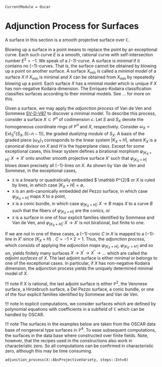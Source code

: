 ```@meta
CurrentModule = Oscar
```

# Adjunction Process for Surfaces

A surface in this section is a smooth projective surface over $\mathbb C$.

Blowing up a surface in a point means to replace the point by an exceptional curve. Each such curve $E$ is a smooth, rational
curve with self-intersection number $E^{2}=-1$. We speak of  a *$(-1)$-curve*. A surface is *minimal* if it contains no
$(-1)$-curves. That is, the surface cannot be obtained by blowing up a point on another surface. A surface $X_{\text{min}}$
is called a *minimal model* of a surface $X$ if $X_{\text{min}}$ is minimal and $X$ can be obtained from $X_{\text{min}}$
by repeatedly blowing up a point. Each surface $X$ has a minimal model which is unique if $X$ has non-negative Kodaira dimension.
The Enriques-Kodaira classification classifies surfaces according to their minimal models. See ... for more on this.

Given a surface, we may apply the *adjunction process* of Van de Ven and Sommese [SV-D-V87](@cite) to discover a minimal model.
To describe this process, consider a surface $X \subset \mathbb P^{n}$ of codimension $c$. Let $S$ and $S_{X}$
denote the homogeneous coordinate rings of $\mathbb P^{n}$ and $X$, respectively. Consider $\omega_{X}=\text{Ext}^{c}_{S}(S_{X},S(-n-1)),$
the graded *dualizing module* of $S_{X}$. A basis of the graded piece $(\omega_{X})_{{1}}$ corresponds to the linear system $|K_X +H|$, where $K_X$ is a canonical
divisor on $X$ and $H$ is the hyperplane class. Except for some exceptional cases, this linear system defines a birational morphism $\varphi_{|K_X+H|}\colon X \to X'$
onto another smooth projective surface $X'$ such that  $\varphi_{|K_X+H|}$ blows down precisely all $(-1)$-lines on $X$.
As shown by Van de Ven and Sommese, in the exceptional cases,

- ``X`` is a linearly or quadratically embedded $ \mathbb P^{2}$ or $X$ is ruled by lines, in which case $|K_X+H| = \emptyset$,
- ``X`` is an anti-canonically embedded del Pezzo surface, in which case $\varphi_{|K_X+H|}$ maps $X$ to a point,
- ``X`` is a conic bundle, in which case  $\varphi_{|K_{X}+H|}\colon X \to B$ maps $X$ to a curve $B$ such that the fibers of $\varphi_{|K_{X}+H|}$ are the conics, or
- ``X`` is a surface in one of four explicit families identified by Sommese and Van de Ven, and $\varphi_{|K_X+H|}\colon X \to X'$ is not birational, but finite to one.

If we are not in one of these cases, a $(-1)$-conic $C$ in $X$ is mapped to a $(-1)$-line in $X'$ since $(K_X+H)\;\!. \;\! C=-1+2=1$.
Thus, the *adjunction process*, which  consists of applying the *adjunction maps* $\varphi_{|K_X+H|}$, $\varphi_{|K_{X'}+H'|}$ and so on, yields finitely many surfaces
$X \rightarrow X^{\prime} \rightarrow X^{\prime\prime} \rightarrow \dots$ which are called the *adjoint surfaces* of $X$. The last adjoint surface is either minimal or belongs to one of the
exceptional cases. In particular, if  $X$ has non-negative Kodaira dimension, the adjunction process yields the uniquely determined minimal model of $X$.

!!! note
    If $X$ is rational, the last adjoint surface is either $\mathbb P^{2}$, the Veronese surface, a Hirzebruch surface, a Del Pezzo surface, a conic bundle, or one of the four explicit families identified by Sommese and Van de Ven.

!!! note
    In explicit computations, we consider surfaces which are defined by polynomial equations with coefficients in a subfield of $\mathbb C$ which can be handled by OSCAR.

!!! note
    The surfaces in the examples below are taken from the OSCAR data base of nongeneral type surfaces in $\mathbb P^4$. To ease subsequent computations, the surfaces in the data base where constructed over finite fields. Note, however, that the recipes used in the constructions also work in characteristic zero. So all computations can be confirmed in characteristic zero, although this may be time consuming.

```@docs
adjunction_process(X::AbsProjectiveVariety, steps::Int=0)
```


